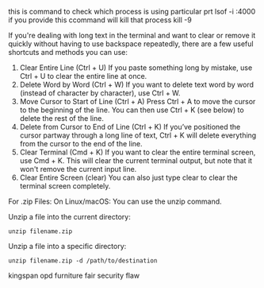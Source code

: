 this is command to check which process is using particular prt 
lsof -i :4000
if you provide this ccommand will kill that process
kill -9 <PID>


If you're dealing with long text in the terminal and want to clear or remove it quickly without having to use backspace repeatedly, there are a few useful shortcuts and methods you can use:

1. Clear Entire Line (Ctrl + U)
If you paste something long by mistake, use Ctrl + U to clear the entire line at once.
2. Delete Word by Word (Ctrl + W)
If you want to delete text word by word (instead of character by character), use Ctrl + W.
3. Move Cursor to Start of Line (Ctrl + A)
Press Ctrl + A to move the cursor to the beginning of the line. You can then use Ctrl + K (see below) to delete the rest of the line.
4. Delete from Cursor to End of Line (Ctrl + K)
If you’ve positioned the cursor partway through a long line of text, Ctrl + K will delete everything from the cursor to the end of the line.
5. Clear Terminal (Cmd + K)
If you want to clear the entire terminal screen, use Cmd + K. This will clear the current terminal output, but note that it won't remove the current input line.
6. Clear Entire Screen (clear)
You can also just type clear to clear the terminal screen completely.

For .zip Files:
On Linux/macOS:
You can use the unzip command.

Unzip a file into the current directory:
```
unzip filename.zip
```

Unzip a file into a specific directory:
```
unzip filename.zip -d /path/to/destination

```
kingspan
opd 
furniture fair security flaw

